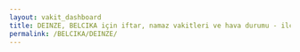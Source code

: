 ```yaml
---
layout: vakit_dashboard
title: DEINZE, BELCIKA için iftar, namaz vakitleri ve hava durumu - ilçe/eyalet seç
permalink: /BELCIKA/DEINZE/
---
```


<script type="text/javascript">
  var GLOBAL_COUNTRY = 'BELCIKA';
  var GLOBAL_CITY = 'DEINZE';
  var GLOBAL_STATE = '';
  var lat = 72;
  var lon = 21;
</script>
